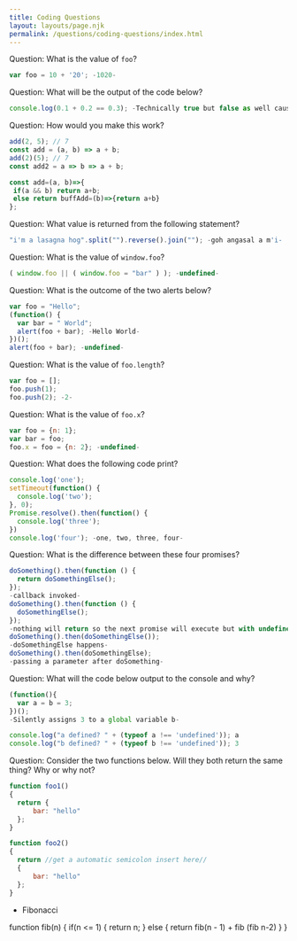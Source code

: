 ```yaml
---
title: Coding Questions
layout: layouts/page.njk
permalink: /questions/coding-questions/index.html
---
```


Question: What is the value of `foo`?
```javascript
var foo = 10 + '20'; -1020-
```

Question: What will be the output of the code below?
```javascript
console.log(0.1 + 0.2 == 0.3); -Technically true but false as well cause .1 +.2 is like not .3-
```

Question: How would you make this work?
```javascript
add(2, 5); // 7
const add = (a, b) => a + b;
add(2)(5); // 7
const add2 = a => b => a + b;

const add=(a, b)=>{ 
 if(a && b) return a+b;
 else return buffAdd=(b)=>{return a+b}  
};
```

Question: What value is returned from the following statement?
```javascript
"i'm a lasagna hog".split("").reverse().join(""); -goh angasal a m'i-
```

Question: What is the value of `window.foo`?
```javascript
( window.foo || ( window.foo = "bar" ) ); -undefined-
```

Question: What is the outcome of the two alerts below?
```javascript
var foo = "Hello";
(function() {
  var bar = " World";
  alert(foo + bar); -Hello World-
})();
alert(foo + bar); -undefined-
```

Question: What is the value of `foo.length`?
```javascript
var foo = [];
foo.push(1);
foo.push(2); -2-
```

Question: What is the value of `foo.x`?
```javascript
var foo = {n: 1};
var bar = foo;
foo.x = foo = {n: 2}; -undefined-
```

Question: What does the following code print?
```javascript
console.log('one');
setTimeout(function() {
  console.log('two');
}, 0);
Promise.resolve().then(function() {
  console.log('three');
})
console.log('four'); -one, two, three, four-
```

Question: What is the difference between these four promises?
```javascript
doSomething().then(function () {
  return doSomethingElse(); 
});
-callback invoked-
doSomething().then(function () {
  doSomethingElse();
});
-nothing will return so the next promise will execute but with undefined-
doSomething().then(doSomethingElse());
-doSomethingElse happens-
doSomething().then(doSomethingElse);
-passing a parameter after doSomething-
```

Question: What will the code below output to the console and why?
```javascript
(function(){
  var a = b = 3;
})();
-Silently assigns 3 to a global variable b-

console.log("a defined? " + (typeof a !== 'undefined')); a
console.log("b defined? " + (typeof b !== 'undefined')); 3
```

Question: Consider the two functions below. Will they both return the same thing? Why or why not?
```javascript
function foo1()
{
  return {
      bar: "hello"
  };
}

function foo2()
{
  return //get a automatic semicolon insert here//
  {
      bar: "hello"
  };
}
```

* Fibonacci 

function fib(n) {
  if(n <= 1) {
    return n;
  } else {
    return fib(n - 1) + fib (fib n-2)
  }
}
